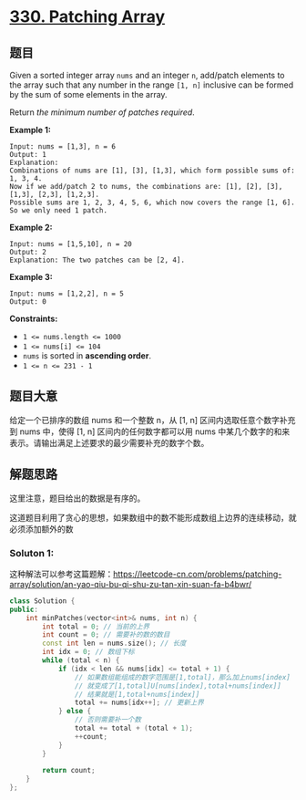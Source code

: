 # [330. Patching Array](https://leetcode-cn.com/problems/patching-array/)

## 题目

Given a sorted integer array `nums` and an integer `n`, add/patch elements to the array such that any number in the range `[1, n]` inclusive can be formed by the sum of some elements in the array.

Return *the minimum number of patches required*.

 

**Example 1:**

```
Input: nums = [1,3], n = 6
Output: 1
Explanation:
Combinations of nums are [1], [3], [1,3], which form possible sums of: 1, 3, 4.
Now if we add/patch 2 to nums, the combinations are: [1], [2], [3], [1,3], [2,3], [1,2,3].
Possible sums are 1, 2, 3, 4, 5, 6, which now covers the range [1, 6].
So we only need 1 patch.
```

**Example 2:**

```
Input: nums = [1,5,10], n = 20
Output: 2
Explanation: The two patches can be [2, 4].
```

**Example 3:**

```
Input: nums = [1,2,2], n = 5
Output: 0
```

 

**Constraints:**

- `1 <= nums.length <= 1000`
- `1 <= nums[i] <= 104`
- `nums` is sorted in **ascending order**.
- `1 <= n <= 231 - 1`

## 题目大意

给定一个已排序的数组 nums 和一个整数 n，从 [1, n] 区间内选取任意个数字补充到 nums 中，使得 [1, n] 区间内的任何数字都可以用 nums 中某几个数字的和来表示。请输出满足上述要求的最少需要补充的数字个数。

## 解题思路

这里注意，题目给出的数据是有序的。

这道题目利用了贪心的思想，如果数组中的数不能形成数组上边界的连续移动，就必须添加额外的数

### Soluton 1:

这种解法可以参考这篇题解：https://leetcode-cn.com/problems/patching-array/solution/an-yao-qiu-bu-qi-shu-zu-tan-xin-suan-fa-b4bwr/



```c++
class Solution {
public:
    int minPatches(vector<int>& nums, int n) {
        int total = 0; // 当前的上界
        int count = 0; // 需要补的数的数目
        const int len = nums.size(); // 长度
        int idx = 0; // 数组下标
        while (total < n) {
            if (idx < len && nums[idx] <= total + 1) {
                // 如果数组能组成的数字范围是[1,total]，那么加上nums[index]
                // 就变成了[1,total]U[nums[index],total+nums[index]]
                // 结果就是[1,total+nums[index]]
                total += nums[idx++]; // 更新上界
            } else {
                // 否则需要补一个数
                total += total + (total + 1);
                ++count;
            }
        }
        
        return count;
    }
};
```


